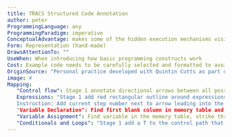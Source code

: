 ```yaml
---
title: TRACS Structured Code Annotation
author: peter
ProgrammingLanguage: any
ProgrammingParadigm: imperative
ConceptualAdvantage: makes some of the hidden execution mechanisms visible and gives a full history of the trace
Form: Representation (hand-made)
DrawsAttentionTo: ""
UseWhen: When introducing how basic programming constructs work
Cost: Example code needs to be carefully selected and formatted to avoid creating an overly difficult or time consuming annotation
OriginSource: "Personal practice developed with Quintin Cutts as part of the PLAN C project"
image: #
Mapping:
   "Control flow": Stage 1 annotate directional arrows between all possible control paths in the code
   Expressions: "Stage 1 add red rectangular outline around expressions. Stage 2 copy expression, substitute values and evaluate in expression evaluation area
   Instruction: Add current step number next to arrow leading into the instruction and then execute by updating the relevant memory table, expression evaluation and output areas
   "Variable Declaration": Find first blank column in memory table and add variable name in first row. Value added underneath if also initialised.
   "Variable Assignment": Find variable in the memory table, strike through existing entry and add entry to row below it.
   "Conditionals and Loops": "Stage 1 add a T to the control path that is followed when the expression is True and F to the other path. Stage 2 Evaluate control expression to True or False then follow relevant labelled control path to next instruction"
---
```

